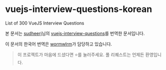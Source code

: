 
# vuejs-interview-questions-korean

List of 300 VueJS Interview Questions

본 문서는 [sudheerj](https://github.com/sudheerj)님의 [vuejs-interview-questions](https://github.com/sudheerj/vuejs-interview-questions)를 번역한 문서입니다.

이 문서의 한국어 번역은 [wormwlrm](https://github.com/wormwlrm)가 담당하고 있습니다.

> 이 프로젝트가 마음에 드셨다면 :star:를 눌러주세요. 풀 리퀘스트는 언제든 환영입니다.
